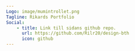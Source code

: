 ```yaml
---
Logo: image/mumintrollet.png
Tagline: Rikards Portfolio
Social:
    - title: Link till sidans github repo.
      url: https://github.com/Rilr20/design-bth
      icon: github
---
```

